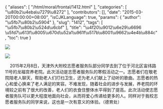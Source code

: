 {
    "aliases": [
        "/html/moral/frontal/1412.html"
    ],
    "categories": [
        "\u80b2\u4eba\u7279\u8272"
    ],
    "contributors": [],
    "date": "2015-03-20T00:00:00+08:00",
    "isCJKLanguage": true,
    "params": {
        "author": "\u5fb7\u80b2\u5904"
    },
    "slug": "1412",
    "tags": [
        "\u5fb7\u80b2\u524d\u6cbf"
    ],
    "title": "\u4f20\u9012\u6e29\u6696  \u5fd7\u613f\u8005\u670d\u52a1\u961f\u517b\u8001\u9662\u4e4b\u884c",
    "toc": true
}

![](https://cdn.tfls.online/mirror/full/d7966e2d941775055ae4075ead03d90867bce86d.jpg)




![](https://cdn.tfls.online/mirror/full/25b54e1aac366a9135a2008c3eb179f4932edd8a.jpg)




  





    2015年2月8日，天津外大附校志愿者服务队部分同学去到了位于河北区宙纬路11号的龙福宫养老院。此次活动是志愿者服务队的寒假活动之一。志愿者们在敬老院陪老人聊天，帮助老人们打扫卫生，还为老人们献上了动听的歌曲。志愿者的热心和爱心换来了老人满足的笑容。不难发现，随着社会的进步与发展，养老院的环境较之前有了很大的改善，老人们的衣食住整体水平得到了提高。此次活动使志愿者服务队可以更大程度地面向社会，从而将爱心传递给更多的人。同样对于我校志愿者服务队的同学来说，这也是一次有意义的体验。（德育处）




  



